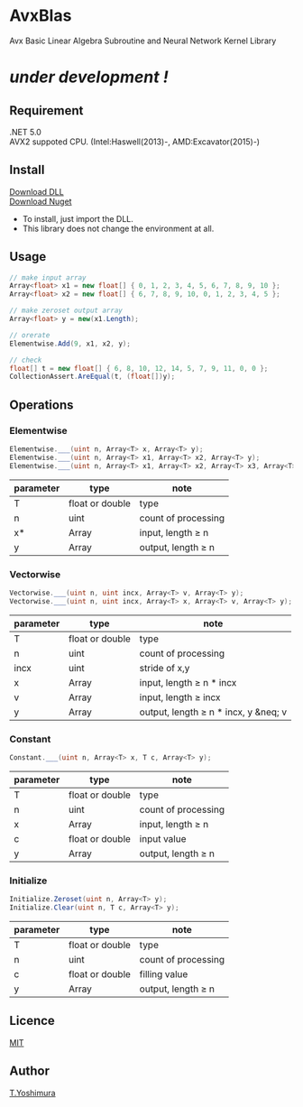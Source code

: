 # AvxBlas
 Avx Basic Linear Algebra Subroutine and Neural Network Kernel Library

# *under development !*

## Requirement
.NET 5.0  
AVX2 suppoted CPU. (Intel:Haswell(2013)-, AMD:Excavator(2015)-)

## Install

[Download DLL](https://github.com/tk-yoshimura/AvxBlas/releases)  
[Download Nuget](https://www.nuget.org/packages/tyoshimura.avxblas.ode/)  

- To install, just import the DLL.
- This library does not change the environment at all.

## Usage

```csharp
// make input array
Array<float> x1 = new float[] { 0, 1, 2, 3, 4, 5, 6, 7, 8, 9, 10 };
Array<float> x2 = new float[] { 6, 7, 8, 9, 10, 0, 1, 2, 3, 4, 5 };

// make zeroset output array
Array<float> y = new(x1.Length);

// orerate
Elementwise.Add(9, x1, x2, y);

// check
float[] t = new float[] { 6, 8, 10, 12, 14, 5, 7, 9, 11, 0, 0 };
CollectionAssert.AreEqual(t, (float[])y);
```

## Operations

### Elementwise

```csharp
Elementwise.___(uint n, Array<T> x, Array<T> y);
Elementwise.___(uint n, Array<T> x1, Array<T> x2, Array<T> y);
Elementwise.___(uint n, Array<T> x1, Array<T> x2, Array<T> x3, Array<T> y);
```

|parameter|type|note|
|---|---|---|
|T|float or double|type|
|n|uint|count of processing|
|x*|Array|input, length &geq; n|
|y|Array|output, length &geq; n|

### Vectorwise

```csharp
Vectorwise.___(uint n, uint incx, Array<T> v, Array<T> y);
Vectorwise.___(uint n, uint incx, Array<T> x, Array<T> v, Array<T> y);
```

|parameter|type|note|
|---|---|---|
|T|float or double|type|
|n|uint|count of processing|
|incx|uint|stride of x,y|
|x|Array|input, length &geq; n * incx|
|v|Array|input, length &geq; incx|
|y|Array|output, length &geq; n * incx, y &neq; v|

### Constant

```csharp
Constant.___(uint n, Array<T> x, T c, Array<T> y);
```

|parameter|type|note|
|---|---|---|
|T|float or double|type|
|n|uint|count of processing|
|x|Array|input, length &geq; n|
|c|float or double|input value|
|y|Array|output, length &geq; n|

### Initialize

```csharp
Initialize.Zeroset(uint n, Array<T> y);
Initialize.Clear(uint n, T c, Array<T> y);
```

|parameter|type|note|
|---|---|---|
|T|float or double|type|
|n|uint|count of processing|
|c|float or double|filling value|
|y|Array|output, length &geq; n|

## Licence
[MIT](https://github.com/tk-yoshimura/AvxBlas/blob/main/LICENSE)

## Author

[T.Yoshimura](https://github.com/tk-yoshimura)
